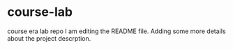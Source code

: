 # course-lab
course era lab repo
I am editing the README file. Adding some more details about the project
descrption.
